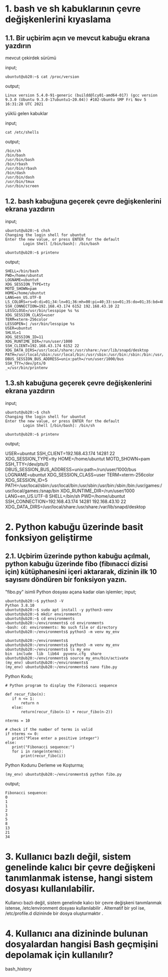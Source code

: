 # 1. bash ve sh kabuklarının çevre değişkenlerini kıyaslama



## 1.1. Bir uçbirim açın ve mevcut kabuğu ekrana yazdırın




mevcut çekirdek sürümü

input;

```
ubuntut@ub20:~$ cat /proc/version
```


output;

```
Linux version 5.4.0-91-generic (buildd@lcy01-amd64-017) (gcc version 9.3.0 (Ubuntu 9.3.0-17ubuntu1~20.04)) #102-Ubuntu SMP Fri Nov 5 16:31:28 UTC 2021
```




yüklü gelen kabuklar


input;

```
cat /etc/shells 

```



output;


```
/bin/sh
/bin/bash
/usr/bin/bash
/bin/rbash
/usr/bin/rbash
/bin/dash
/usr/bin/dash
/usr/bin/tmux
/usr/bin/screen
```


## 1.2. bash kabuğuna geçerek çevre değişkenlerini ekrana yazdırın


input;

```
ubuntut@ub20:~$ chsh
Changing the login shell for ubuntut
Enter the new value, or press ENTER for the default
        Login Shell [/bin/bash]: /bin/bash

ubuntut@ub20:~$ printenv
```



output;

```
SHELL=/bin/bash
PWD=/home/ubuntut
LOGNAME=ubuntut
XDG_SESSION_TYPE=tty
MOTD_SHOWN=pam
HOME=/home/ubuntut
LANG=en_US.UTF-8
LS_COLORS=rs=0:di=01;34:ln=01;36:mh=00:pi=40;33:so=01;35:do=01;35:bd=40;33;01:cd=40;33;01:or=40;31;01:mi=00:su=37;41:sg=30;43:ca=30;41:tw=30;42:ow=34;42:st=37;44:ex=01;32:*.tar=01;31:*.tgz=01;31:*.arc=01;31:*.arj=01;31:*.taz=01;31:*.lha=01;31:*.lz4=01;31:*.lzh=01;31:*.lzma=01;31:*.tlz=01;31:*.txz=01;31:*.tzo=01;31:*.t7z=01;31:*.zip=01;31:*.z=01;31:*.dz=01;31:*.gz=01;31:*.lrz=01;31:*.lz=01;31:*.lzo=01;31:*.xz=01;31:*.zst=01;31:*.tzst=01;31:*.bz2=01;31:*.bz=01;31:*.tbz=01;31:*.tbz2=01;31:*.tz=01;31:*.deb=01;31:*.rpm=01;31:*.jar=01;31:*.war=01;31:*.ear=01;31:*.sar=01;31:*.rar=01;31:*.alz=01;31:*.ace=01;31:*.zoo=01;31:*.cpio=01;31:*.7z=01;31:*.rz=01;31:*.cab=01;31:*.wim=01;31:*.swm=01;31:*.dwm=01;31:*.esd=01;31:*.jpg=01;35:*.jpeg=01;35:*.mjpg=01;35:*.mjpeg=01;35:*.gif=01;35:*.bmp=01;35:*.pbm=01;35:*.pgm=01;35:*.ppm=01;35:*.tga=01;35:*.xbm=01;35:*.xpm=01;35:*.tif=01;35:*.tiff=01;35:*.png=01;35:*.svg=01;35:*.svgz=01;35:*.mng=01;35:*.pcx=01;35:*.mov=01;35:*.mpg=01;35:*.mpeg=01;35:*.m2v=01;35:*.mkv=01;35:*.webm=01;35:*.ogm=01;35:*.mp4=01;35:*.m4v=01;35:*.mp4v=01;35:*.vob=01;35:*.qt=01;35:*.nuv=01;35:*.wmv=01;35:*.asf=01;35:*.rm=01;35:*.rmvb=01;35:*.flc=01;35:*.avi=01;35:*.fli=01;35:*.flv=01;35:*.gl=01;35:*.dl=01;35:*.xcf=01;35:*.xwd=01;35:*.yuv=01;35:*.cgm=01;35:*.emf=01;35:*.ogv=01;35:*.ogx=01;35:*.aac=00;36:*.au=00;36:*.flac=00;36:*.m4a=00;36:*.mid=00;36:*.midi=00;36:*.mka=00;36:*.mp3=00;36:*.mpc=00;36:*.ogg=00;36:*.ra=00;36:*.wav=00;36:*.oga=00;36:*.opus=00;36:*.spx=00;36:*.xspf=00;36:
SSH_CONNECTION=192.168.43.174 6152 192.168.43.10 22
LESSCLOSE=/usr/bin/lesspipe %s %s
XDG_SESSION_CLASS=user
TERM=xterm-256color
LESSOPEN=| /usr/bin/lesspipe %s
USER=ubuntut
SHLVL=1
XDG_SESSION_ID=11
XDG_RUNTIME_DIR=/run/user/1000
SSH_CLIENT=192.168.43.174 6152 22
XDG_DATA_DIRS=/usr/local/share:/usr/share:/var/lib/snapd/desktop
PATH=/usr/local/sbin:/usr/local/bin:/usr/sbin:/usr/bin:/sbin:/bin:/usr/games:/usr/local/games:/snap/bin
DBUS_SESSION_BUS_ADDRESS=unix:path=/run/user/1000/bus
SSH_TTY=/dev/pts/0
_=/usr/bin/printenv
```


## 1.3.sh kabuğuna geçerek çevre değişkenlerini ekrana yazdırın


input;

```
ubuntut@ub20:~$ chsh
Changing the login shell for ubuntut
Enter the new value, or press ENTER for the default
        Login Shell [/bin/bash]: /bin/sh

ubuntut@ub20:~$ printenv
```


output;

USER=ubuntut
SSH_CLIENT=192.168.43.174 14281 22
XDG_SESSION_TYPE=tty
HOME=/home/ubuntut
MOTD_SHOWN=pam
SSH_TTY=/dev/pts/0
DBUS_SESSION_BUS_ADDRESS=unix:path=/run/user/1000/bus
LOGNAME=ubuntut
XDG_SESSION_CLASS=user
TERM=xterm-256color
XDG_SESSION_ID=5
PATH=/usr/local/sbin:/usr/local/bin:/usr/sbin:/usr/bin:/sbin:/bin:/usr/games:/usr/local/games:/snap/bin
XDG_RUNTIME_DIR=/run/user/1000
LANG=en_US.UTF-8
SHELL=/bin/sh
PWD=/home/ubuntut
SSH_CONNECTION=192.168.43.174 14281 192.168.43.10 22
XDG_DATA_DIRS=/usr/local/share:/usr/share:/var/lib/snapd/desktop





# 2. Python kabuğu üzerinde basit fonksiyon geliştirme



## 2.1. Uçbirim üzerinde python kabuğu açılmalı, python kabuğu üzerinde fibo (fibınacci dizisi için) kütüphanesini içeri aktararak, dizinin ilk 10 sayısını döndüren bir fonksiyon yazın.


"fibo.py" isimli Python dosyası açana kadar olan işlemler;
input;

```
ubuntut@ub20:~$ python3 -V
Python 3.8.10
ubuntut@ub20:~$ sudo apt install -y python3-venv
ubuntut@ub20:~$ mkdir environments
ubuntut@ub20:~$ cd environments
ubuntut@ub20:~/environments$ cd environments
-bash: cd: environments: No such file or directory
ubuntut@ub20:~/environments$ python3 -m venv my_env

ubuntut@ub20:~/environments$
ubuntut@ub20:~/environments$ python3 -m venv my_env
ubuntut@ub20:~/environments$ ls my_env
bin  include  lib  lib64  pyvenv.cfg  share
ubuntut@ub20:~/environments$ source my_env/bin/activate
(my_env) ubuntut@ub20:~/environments$
(my_env) ubuntut@ub20:~/environments$ nano fibo.py

```


Python Kodu;

```
# Python program to display the Fibonacci sequence

def recur_fibo(n):
   if n <= 1:
       return n
   else:
       return(recur_fibo(n-1) + recur_fibo(n-2))

nterms = 10

# check if the number of terms is valid
if nterms <= 0:
   print("Plese enter a positive integer")
else:
   print("Fibonacci sequence:")
   for i in range(nterms):
       print(recur_fibo(i))
```

Python Kodunu Derleme ve Koşturma;

```
(my_env) ubuntut@ub20:~/environments$ python fibo.py
```

output;

```
Fibonacci sequence:
0
1
1
2
3
5
8
13
21
34
```



# 3. Kullanıcı bazlı değil, sistem genelinde kalıcı bir çevre değişkeni tanımlanmak istense, hangi sistem dosyası kullanılabilir.

Kullanıcı bazlı değil, sistem genelinde kalıcı bir çevre değişkeni tanımlanmak istense, /etc/environment dosyası kullanılabilir . 
Alternatif bir yol ise, /etc/profile.d dizininde bir dosya oluşturmaktır .


# 4. Kullanıcı ana dizininde bulunan dosyalardan hangisi Bash geçmişini depolamak için kullanılır?


bash_history
